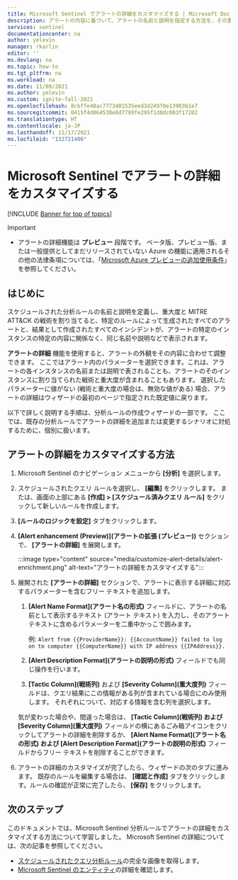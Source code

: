 ```yaml
---
title: Microsoft Sentinel でアラートの詳細をカスタマイズする | Microsoft Docs
description: アラートの内容に基づいて、アラートの名前と説明を指定する方法を、その重大度と割り当てられた戦術と共にカスタマイズします。
services: sentinel
documentationcenter: na
author: yelevin
manager: rkarlin
editor: ''
ms.devlang: na
ms.topic: how-to
ms.tgt_pltfrm: na
ms.workload: na
ms.date: 11/09/2021
ms.author: yelevin
ms.custom: ignite-fall-2021
ms.openlocfilehash: 8cbffe40ac7773401535eed3d249f0e13903b1e7
ms.sourcegitcommit: 0415f4d064530e0d7799fe295f1d8dc003f17202
ms.translationtype: HT
ms.contentlocale: ja-JP
ms.lasthandoff: 11/17/2021
ms.locfileid: "132721406"
---
```

# <a name="customize-alert-details-in-microsoft-sentinel"></a>Microsoft Sentinel でアラートの詳細をカスタマイズする 

[!INCLUDE [Banner for top of topics](./includes/banner.md)]

> [!IMPORTANT]
>
> - アラートの詳細機能は **プレビュー** 段階です。 ベータ版、プレビュー版、または一般提供としてまだリリースされていない Azure の機能に適用されるその他の法律条項については、「[Microsoft Azure プレビューの追加使用条件](https://azure.microsoft.com/support/legal/preview-supplemental-terms/)」を参照してください。

## <a name="introduction"></a>はじめに

スケジュールされた分析ルールの名前と説明を定義し、重大度と MITRE ATT&CK の戦術を割り当てると、特定のルールによって生成されたすべてのアラートと、結果として作成されたすべてのインシデントが、アラートの特定のインスタンスの特定の内容に関係なく、同じ名前や説明などで表示されます。

**アラートの詳細** 機能を使用すると、アラートの外観をその内容に合わせて調整できます。 ここではアラート内のパラメーターを選択できます。これは、アラートの各インスタンスの名前または説明で表されることも、アラートのそのインスタンスに割り当てられた戦術と重大度が含まれることもあります。 選択したパラメーターに値がない (戦術と重大度の場合は、無効な値がある) 場合、アラートの詳細はウィザードの最初のページで指定された既定値に戻ります。

以下で詳しく説明する手順は、分析ルールの作成ウィザードの一部です。 ここでは、既存の分析ルールでアラートの詳細を追加または変更するシナリオに対処するために、個別に扱います。

## <a name="how-to-customize-alert-details"></a>アラートの詳細をカスタマイズする方法

1. Microsoft Sentinel のナビゲーション メニューから **[分析]** を選択します。

1. スケジュールされたクエリ ルールを選択し、 **[編集]** をクリックします。 または、画面の上部にある **[作成] > [スケジュール済みクエリ ルール]** をクリックして新しいルールを作成します。

1. **[ルールのロジックを設定]** タブをクリックします。

1. **[Alert enhancement (Preview)]\(アラートの拡張 (プレビュー\))** セクションで、 **[アラートの詳細]** を展開します。

    :::image type="content" source="media/customize-alert-details/alert-enrichment.png" alt-text="アラートの詳細をカスタマイズする":::

1. 展開された **[アラートの詳細]** セクションで、アラートに表示する詳細に対応するパラメーターを含むフリー テキストを追加します。

    1. **[Alert Name Format]\(アラート名の形式\)** フィールドに、アラートの名前として表示するテキスト (アラート テキスト) を入力し、そのアラート テキストに含めるパラメーターを二重中かっこで囲みます。

        例: `Alert from {{ProviderName}}: {{AccountName}} failed to log on to computer {{ComputerName}} with IP address {{IPAddress}}.`

    1. **[Alert Description Format]\(アラートの説明の形式\)** フィールドでも同じ操作を行います。
    
    1. **[Tactic Column]\(戦術列\)** および **[Severity Column]\(重大度列\)** フィールドは、クエリ結果にこの情報がある列が含まれている場合にのみ使用します。 それぞれについて、対応する情報を含む列を選択します。

    気が変わった場合や、間違った場合は、 **[Tactic Column]\(戦術列\) および [Severity Column]\(重大度列\)** フィールドの横にあるごみ箱アイコンをクリックしてアラートの詳細を削除するか、 **[Alert Name Format]\(アラート名の形式\) および [Alert Description Format]\(アラートの説明の形式\)** フィールドからフリー テキストを削除することができます。

1. アラートの詳細のカスタマイズが完了したら、ウィザードの次のタブに進みます。 既存のルールを編集する場合は、 **[確認と作成]** タブをクリックします。ルールの確認が正常に完了したら、 **[保存]** をクリックします。

## <a name="next-steps"></a>次のステップ
このドキュメントでは、Microsoft Sentinel 分析ルールでアラートの詳細をカスタマイズする方法について学習しました。 Microsoft Sentinel の詳細については、次の記事を参照してください。
- [スケジュールされたクエリ分析ルール](detect-threats-custom.md)の完全な画像を取得します。
- [Microsoft Sentinel のエンティティ](entities.md)の詳細を確認します。
